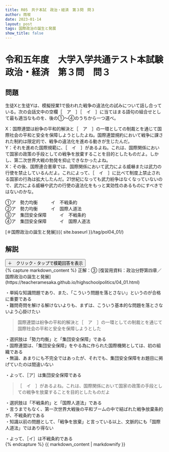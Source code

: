 ```yaml
---
title: R05　共テ本試　政治・経済　第３問　問３
author: 雨坂
date: 2023-01-14
layout: post
tags: 国際政治の誕生と発展
show_title: false
---
```

  
# 令和五年度　大学入学共通テスト本試験　政治・経済　第３問　問３  
  
## 問題  
生徒Xと生徒Yは、模擬授業1で扱われた戦争の違法化の試みについて話し合っている。次の会話文中の空欄［　ア　］［　イ　］に当てはまる語句の組合せとして最も適当なものを、後の①～④のうちから一つ選べ。  
  
X：国際連盟は紛争の平和的解決と［　ア　］の一環としての制裁とを通じて国際社会の平和と安全を保障しようとしたよね。国際連盟規約において戦争に課された制約は限定的で、戦争の違法化を進める動きが生じたんだ。  
Y：それを進めた国際規範に、［　イ　］があるよね。これは、国際関係において国家の政策の手段としての戦争を放棄することを目的としたものだよ。しかし、第二次世界大戦の勃発を抑止できなかったよね。  
X：その後、国際連合憲章では、国際関係において武力による威嚇または武力の行使を禁止しているんだよ。これによって、［　イ　］に比べて制度上禁止される国家の行為は拡大したんだ。21世紀になっても武力紛争はなくなっていないので、武力による威嚇や武力の行使の違法化をもっと実効性のあるものにすべきではないのかな。  
  
①ア　勢力均衡　　　イ　不戦条約  
②ア　勢力均衡　　　イ　国際人道法  
③ア　集団安全保障　　　イ　不戦条約  
④ア　集団安全保障　　　イ　国際人道法  
  
[＃国際政治の誕生と発展]({{ site.baseurl }}/tag/pol04_01/)  
  
## 解説  
<div class="collapsible">
  <button class="collapsible-button">＋　クリック・タップで模範回答を表示</button>
  <div class="collapsible-content">
    {% capture markdown_content %}
正解：③  
[復習用資料：政治分野第四章／国際政治の誕生と発展](https://teacheramesaka.github.io/highschoolpolitics/04_01.html)  
  
・単純な知識問題であり、また、「こういう問題を落とさない」というのが合格に重要である  
・難問奇問を解ける解けないよりも、まずは、こういう基本的な問題を落とさないよう心掛けたい  
  
>国際連盟は紛争の平和的解決と［　ア　］の一環としての制裁とを通じて国際社会の平和と安全を保障しようとした  
  
・選択肢は「勢力均衡」と「集団安全保障」である  
・国際連盟は、「集団安全保障」をやる為に作られた国際機関としては、初の組織である  
・無論、あまりにも不完全ではあったが、それでも、集団安全保障をお題目に掲げていたのは間違いない  
  
・よって、［ア］は集団安全保障である  
  
>［　イ　］があるよね。これは、国際関係において国家の政策の手段としての戦争を放棄することを目的としたものだよ  
  
・選択肢は「不戦条約」と「国際人道法」である  
・言うまでもなく、第一次世界大戦後の平和ブームの中で結ばれた戦争放棄条約が、不戦条約である  
・知識以前の問題として、「戦争を放棄」と言っている以上、文脈的にも「国際人道法」ではあり得ない  
  
・よって、［イ］は不戦条約である  
    {% endcapture %}
    {{ markdown_content | markdownify }}
  </div>
</div>